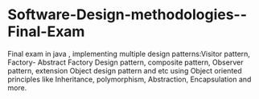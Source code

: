 # Software-Design-methodologies--Final-Exam
Final exam in java , implementing multiple design patterns:Visitor pattern, Factory- Abstract Factory Design pattern, composite pattern, Observer pattern, extension Object design pattern and etc using Object oriented principles like Inheritance, polymorphism, Abstraction, Encapsulation and more.
